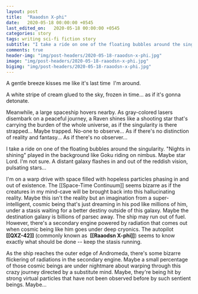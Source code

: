 ```yaml
---
layout: post
title:  "Raaodsn X-phi"
date:   2020-05-18 00:00:00 +0545
last_edited_on:   2020-05-18 00:00:00 +0545
categories: story
tags: writing sci-fi fiction story 
subtitle: "I take a ride on one of the floating bubbles around the singularity. I'm not sure. A distant galaxy flashes in and out of the reddish vision, pulsating stars..."
comments: true
header-img: "img/post-headers/2020-05-18-raaodsn-x-phi.jpg"
image: "img/post-headers/2020-05-18-raaodsn-x-phi.jpg"
bigimg: "img/post-headers/2020-05-18-raaodsn-x-phi.jpg"
---
```



A gentle breeze kisses me like it's last time  I'm around.

A white stripe of cream glued to the sky, frozen in time... as if it's gonna detonate.

Meanwhile, a large spaceship hovers nearby. As gray-colored lasers disembark on a peaceful journey, a Raven shines like a shooting star that's carrying the burden of the whole universe, as if the singularity is there strapped... Maybe trapped. No-one to observe... As if there's no distinction of reality and fantasy... As if there's no observer...

I take a ride on one of the floating bubbles around the singularity. "Nights in shining" played in the background like Goku riding on nimbus. Maybe star Lord. I'm not sure. A distant galaxy flashes in and out of the reddish vision, pulsating stars...

I'm on a warp drive with space filled with hopeless particles phasing in and out of existence. The [[Space-Time Continuum]] seems bizarre as if the creatures in my mind-cave will be brought back into this hallucinating reality. Maybe this isn't the reality but an imagination from a super-intelligent, cosmic being that's just dreaming in his pod like millions of him, under a stasis waiting for a better destiny outside of this galaxy. Maybe the destination galaxy is billions of parsec away. The ship may run out of fuel. However, there's a secondary engine powered by radiation that comes out when cosmic being like him goes under deep cryonics. The autopilot **[[QXZ-42]]** (commonly known as  **[[Raaodsn X-phi]]**) seems to know exactly what should be done -- keep the stasis running.


As the ship reaches the outer edge of Andromeda, there's some bizarre flickering of radiations in the secondary engine. Maybe a small percentage of those cosmic beings are under nightmare about warping through this crazy journey directed by a substitute mind. Maybe, they're being hit by strong virtual particles that have not been observed before by such sentient beings. Maybe...
